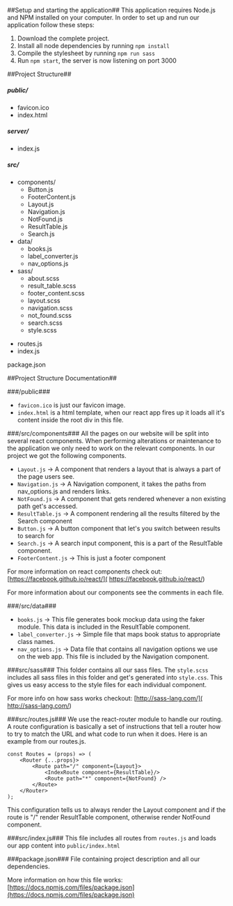 ##Setup and starting the application##
This application requires Node.js and NPM installed on your computer.
In order to set up and run our application follow these steps:

 1. Download the complete project.
 2. Install all node dependencies by running ```npm install```
 3. Compile the stylesheet by running ```npm run sass```
 4. Run ```npm start```, the server is now listening on port 3000


##Project Structure##
##### public/ #####
* favicon.ico
* index.html

##### server/ #####
* index.js

##### src/ #####
+ components/
    * Button.js
    * FooterContent.js
    * Layout.js
    * Navigation.js
    * NotFound.js
    * ResultTable.js
    * Search.js
+ data/
    * books.js
    * label_converter.js
    * nav_options.js
+ sass/
    * about.scss
    * result_table.scss
    * footer_content.scss
    * layout.scss
    * navigation.scss
    * not_found.scss
    * search.scss
    * style.scss
* routes.js
* index.js

package.json

##Project Structure Documentation##

###/public###
* ```favicon.ico``` is just our favicon image.
* ```index.html``` is a html template, when our react app fires up it loads all it's content inside the root div in this file.


###/src/components###
All the pages on our website will be split into several react components.
When performing alterations or maintenance to the application we only need to work on the relevant components.
In our project we got the following components.

* ```Layout.js``` -> A component that renders a layout that is always a part of the page users see.
* ```Navigation.js``` -> A Navigation component, it takes the paths from nav_options.js and renders links.
* ```NotFound.js``` -> A component that gets rendered whenever a non existing path get's accessed.
* ```ResultTable.js``` -> A component rendering all the results filtered by the Search component
* ```Button.js``` ->  A button component that let's you switch between results to search for
* ```Search.js``` -> A search input component, this is a part of the ResultTable component.
* ```FooterContent.js``` ->  This is just a footer component


For more information on react components check out: [https://facebook.github.io/react/]( https://facebook.github.io/react/)

For more information about our components see the comments in each file.

###/src/data###
* ```books.js``` -> This file generates book mockup data using the faker module. This data is included in the ResultTable component.
* ```label_converter.js``` -> Simple file that maps book status to appropriate class names.
* ```nav_options.js``` -> Data file that contains all navigation options we use on the web app. This file is included by the Navigation component.



###src/sass###
This folder contains all our sass files.
The ```style.scss``` includes all sass files in this folder and get's generated into ```style.css```. This gives us easy access to the style files for each individual component.

For more info on how sass works checkout: [http://sass-lang.com/]( http://sass-lang.com/)

###src/routes.js###
We use the react-router module to handle our routing. A route configuration is basically a set of instructions that tell a router how to try to match the URL and what code to run when it does. Here is an example from our routes.js.

```
const Routes = (props) => (
    <Router {...props}>
        <Route path="/" component={Layout}>
            <IndexRoute component={ResultTable}/>
            <Route path="*" component={NotFound} />
        </Route>
    </Router>
);
```
This configuration tells us to always render the Layout component and if the route is "/" render ResultTable component, otherwise render NotFound component.

###src/index.js###
This file includes all routes from ```routes.js``` and loads our app content into ```public/index.html```


###package.json###
File containing project description and all our dependencies.

More information on how this file works: [https://docs.npmjs.com/files/package.json](https://docs.npmjs.com/files/package.json)